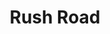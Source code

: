 ---
title:  "Rush Road"
team: "Manan Sharma | Manish Sharma | Midhun Mohan | Prathmesh Pedamkar"
tags: VR Mobile Unity

video_provider: "youtube"
video_id:

header:
    teaser: /assets/img/projects/2022/course_project_image7.jpg

overview: Cross the road in rush hour traffic to reach the campus gate. If you make it without getting run over, this day will go down in history. See you on the other side. Good luck!


project-link: 

active: "yes"
type: "course"
year: "2022"

---